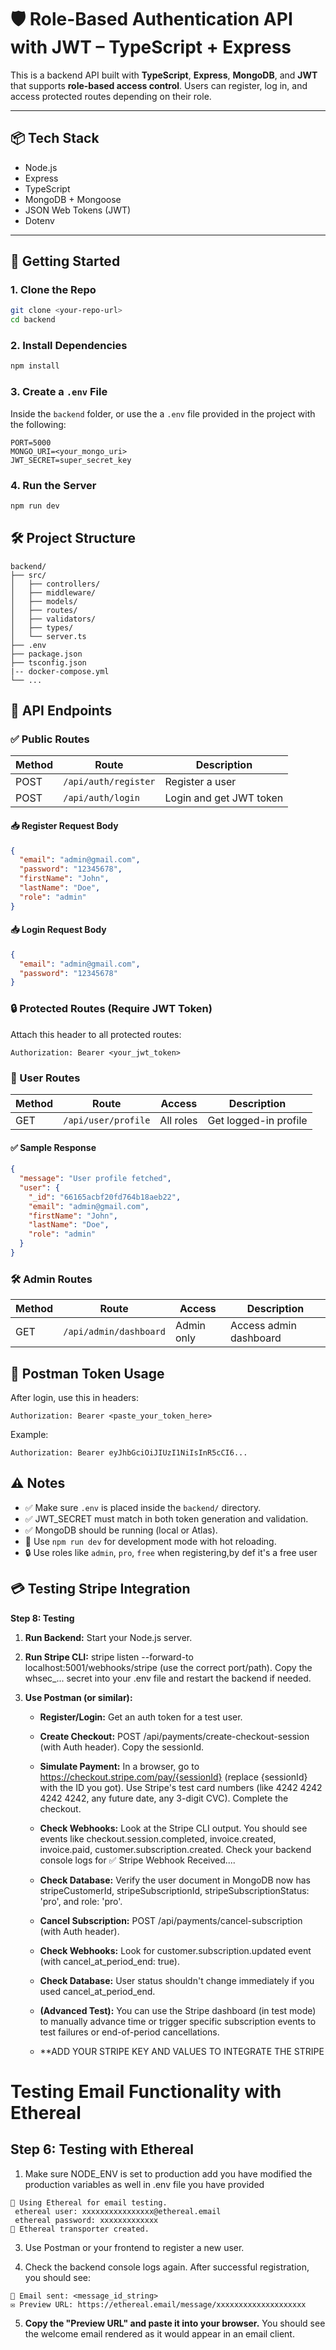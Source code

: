 # 🛡️ Role-Based Authentication API with JWT – TypeScript + Express

This is a backend API built with **TypeScript**, **Express**, **MongoDB**, and **JWT** that supports **role-based access control**. Users can register, log in, and access protected routes depending on their role.

---

## 📦 Tech Stack

- Node.js
- Express
- TypeScript
- MongoDB + Mongoose
- JSON Web Tokens (JWT)
- Dotenv

---

## 🚀 Getting Started

### 1. Clone the Repo

```bash
git clone <your-repo-url>
cd backend
```

### 2. Install Dependencies

```bash
npm install
```

### 3. Create a `.env` File

Inside the `backend` folder, or use the a `.env` file provided in the project with the following:

```
PORT=5000
MONGO_URI=<your_mongo_uri>
JWT_SECRET=super_secret_key
```

### 4. Run the Server

```bash
npm run dev
```

## 🛠️ Project Structure

```
backend/
├── src/
│   ├── controllers/
│   ├── middleware/
│   ├── models/
│   ├── routes/
│   ├── validators/
│   ├── types/
│   └── server.ts
├── .env
├── package.json
├── tsconfig.json
|-- docker-compose.yml
└── ...
```

## 📮 API Endpoints

### ✅ Public Routes

| Method | Route                | Description             |
| ------ | -------------------- | ----------------------- |
| POST   | `/api/auth/register` | Register a user         |
| POST   | `/api/auth/login`    | Login and get JWT token |

#### 📥 Register Request Body

```json
{
  "email": "admin@gmail.com",
  "password": "12345678",
  "firstName": "John",
  "lastName": "Doe",
  "role": "admin"
}
```

#### 📥 Login Request Body

```json
{
  "email": "admin@gmail.com",
  "password": "12345678"
}
```

### 🔒 Protected Routes (Require JWT Token)

Attach this header to all protected routes:

```
Authorization: Bearer <your_jwt_token>
```

### 👤 User Routes

| Method | Route               | Access    | Description           |
| ------ | ------------------- | --------- | --------------------- |
| GET    | `/api/user/profile` | All roles | Get logged-in profile |

#### ✅ Sample Response

```json
{
  "message": "User profile fetched",
  "user": {
    "_id": "66165acbf20fd764b18aeb22",
    "email": "admin@gmail.com",
    "firstName": "John",
    "lastName": "Doe",
    "role": "admin"
  }
}
```

### 🛠 Admin Routes

| Method | Route                  | Access     | Description            |
| ------ | ---------------------- | ---------- | ---------------------- |
| GET    | `/api/admin/dashboard` | Admin only | Access admin dashboard |

## 🧪 Postman Token Usage

After login, use this in headers:

```
Authorization: Bearer <paste_your_token_here>
```

Example:

```
Authorization: Bearer eyJhbGciOiJIUzI1NiIsInR5cCI6...
```

## ⚠️ Notes

- ✅ Make sure `.env` is placed inside the `backend/` directory.
- ✅ JWT_SECRET must match in both token generation and validation.
- ✅ MongoDB should be running (local or Atlas).
- 🔁 Use `npm run dev` for development mode with hot reloading.
- 🔒 Use roles like `admin`, `pro`, `free` when registering,by def it's a free user

## 💳 Testing Stripe Integration

**Step 8: Testing**

1. **Run Backend:** Start your Node.js server.
2. **Run Stripe CLI:** stripe listen --forward-to localhost:5001/webhooks/stripe (use the correct port/path). Copy the whsec\_... secret into your .env file and restart the backend if needed.
3. **Use Postman (or similar):**

   - **Register/Login:** Get an auth token for a test user.
   - **Create Checkout:** POST /api/payments/create-checkout-session (with Auth header). Copy the sessionId.
   - **Simulate Payment:** In a browser, go to https://checkout.stripe.com/pay/{sessionId} (replace {sessionId} with the ID you got). Use Stripe's test card numbers (like 4242 4242 4242 4242, any future date, any 3-digit CVC). Complete the checkout.
   - **Check Webhooks:** Look at the Stripe CLI output. You should see events like checkout.session.completed, invoice.created, invoice.paid, customer.subscription.created. Check your backend console logs for ✅ Stripe Webhook Received....
   - **Check Database:** Verify the user document in MongoDB now has stripeCustomerId, stripeSubscriptionId, stripeSubscriptionStatus: 'pro', and role: 'pro'.
   - **Cancel Subscription:** POST /api/payments/cancel-subscription (with Auth header).
   - **Check Webhooks:** Look for customer.subscription.updated event (with cancel_at_period_end: true).
   - **Check Database:** User status shouldn't change immediately if you used cancel_at_period_end.
   - **(Advanced Test):** You can use the Stripe dashboard (in test mode) to manually advance time or trigger specific subscription events to test failures or end-of-period cancellations.

   - \*\*ADD YOUR STRIPE KEY AND VALUES TO INTEGRATE THE STRIPE

# Testing Email Functionality with Ethereal

## Step 6: Testing with Ethereal

1. Make sure NODE_ENV is set to production add you have modified the production variables as well in .env file you have provided

```
📧 Using Ethereal for email testing.
 ethereal user: xxxxxxxxxxxxxxxx@ethereal.email
 ethereal password: xxxxxxxxxxxxx
📧 Ethereal transporter created.
```

3. Use Postman or your frontend to register a new user.

4. Check the backend console logs again. After successful registration, you should see:

```
📧 Email sent: <message_id_string>
✉️ Preview URL: https://ethereal.email/message/xxxxxxxxxxxxxxxxxxxx
```

5. **Copy the "Preview URL" and paste it into your browser.** You should see the welcome email rendered as it would appear in an email client.
